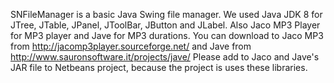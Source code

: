 SNFileManager is a basic Java Swing file manager.
We used Java JDK 8 for JTree, JTable, JPanel, JToolBar, JButton and JLabel. Also Jaco MP3 Player for MP3 player and Jave for MP3 durations.
You can download to Jaco MP3 from http://jacomp3player.sourceforge.net/ and Jave from http://www.sauronsoftware.it/projects/jave/
Please add to Jaco and Jave's JAR file to Netbeans project, because the project is uses these libraries.

